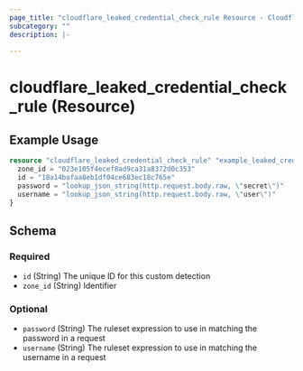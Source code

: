 ```yaml
---
page_title: "cloudflare_leaked_credential_check_rule Resource - Cloudflare"
subcategory: ""
description: |-
  
---
```


# cloudflare_leaked_credential_check_rule (Resource)



## Example Usage

```terraform
resource "cloudflare_leaked_credential_check_rule" "example_leaked_credential_check_rule" {
  zone_id = "023e105f4ecef8ad9ca31a8372d0c353"
  id = "18a14bafaa8eb1df04ce683ec18c765e"
  password = "lookup_json_string(http.request.body.raw, \"secret\")"
  username = "lookup_json_string(http.request.body.raw, \"user\")"
}
```

<!-- schema generated by tfplugindocs -->
## Schema

### Required

- `id` (String) The unique ID for this custom detection
- `zone_id` (String) Identifier

### Optional

- `password` (String) The ruleset expression to use in matching the password in a request
- `username` (String) The ruleset expression to use in matching the username in a request


